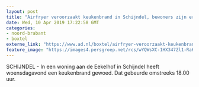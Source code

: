 ```yaml
---
layout: post
title: "Airfryer veroorzaakt keukenbrand in Schijndel, bewoners zijn er op tijd bij"
date: Wed, 10 Apr 2019 17:22:58 GMT
categories: 
- noord-brabant 
- boxtel 
externe_link: "https://www.ad.nl/boxtel/airfryer-veroorzaakt-keukenbrand-in-schijndel-bewoners-zijn-er-op-tijd-bij~a6dedef0/"
feature_image: "https://images4.persgroep.net/rcs/wYQWsXC-1HX347Zl1-RaKTcHrXo/diocontent/145254506/_fitwidth/400/?appId=21791a8992982cd8da851550a453bd7f&quality=0.7"
---
```


SCHIJNDEL - In een woning aan de Eekelhof in Schijndel heeft woensdagavond een keukenbrand gewoed. Dat gebeurde omstreeks 18.00 uur.
